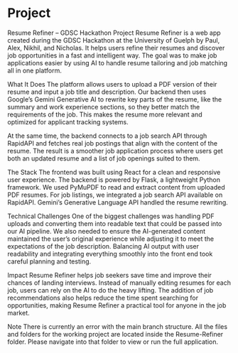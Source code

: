 # Project
Resume Refiner – GDSC Hackathon Project
Resume Refiner is a web app created during the GDSC Hackathon at the University of Guelph by Paul, Alex, Nikhil, and Nicholas. It helps users refine their resumes and discover job opportunities in a fast and intelligent way. The goal was to make job applications easier by using AI to handle resume tailoring and job matching all in one platform.

What It Does
The platform allows users to upload a PDF version of their resume and input a job title and description. Our backend then uses Google’s Gemini Generative AI to rewrite key parts of the resume, like the summary and work experience sections, so they better match the requirements of the job. This makes the resume more relevant and optimized for applicant tracking systems.

At the same time, the backend connects to a job search API through RapidAPI and fetches real job postings that align with the content of the resume. The result is a smoother job application process where users get both an updated resume and a list of job openings suited to them.

The Stack
The frontend was built using React for a clean and responsive user experience. The backend is powered by Flask, a lightweight Python framework. We used PyMuPDF to read and extract content from uploaded PDF resumes. For job listings, we integrated a job search API available on RapidAPI. Gemini’s Generative Language API handled the resume rewriting.

Technical Challenges
One of the biggest challenges was handling PDF uploads and converting them into readable text that could be passed into our AI pipeline. We also needed to ensure the AI-generated content maintained the user’s original experience while adjusting it to meet the expectations of the job description. Balancing AI output with user readability and integrating everything smoothly into the front end took careful planning and testing.

Impact
Resume Refiner helps job seekers save time and improve their chances of landing interviews. Instead of manually editing resumes for each job, users can rely on the AI to do the heavy lifting. The addition of job recommendations also helps reduce the time spent searching for opportunities, making Resume Refiner a practical tool for anyone in the job market.


Note
There is currently an error with the main branch structure. All the files and folders for the working project are located inside the Resume-Refiner folder. Please navigate into that folder to view or run the full application.
